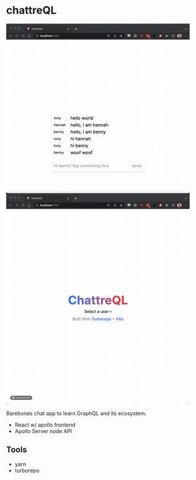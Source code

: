 # chattreQL

![Demo](/image/2022-10-12%2015.23.35.gif)

Barebones chat app to learn GraphQL and its ecosystem.

- React w/ apollo frontend
- Apollo Server node API

## Tools

- yarn
- turborepo
